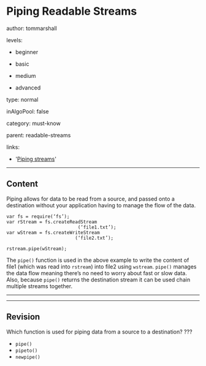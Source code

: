 # Piping Readable Streams
author: tommarshall

levels:

  - beginner

  - basic

  - medium

  - advanced

type: normal

inAlgoPool: false

category: must-know

parent: readable-streams

links:
- '[Piping streams](https://www.sandersdenardi.com/readable-writable-transform-streams-node/)'

---
## Content

Piping allows for data to be read from a source, and passed onto a destination without your application having to manage the flow of the data.

```
var fs = require(‘fs’);
var rStream = fs.createReadStream
                          (‘file1.txt’);
var wStream = fs.createWriteStream
                         (‘file2.txt’);

rstream.pipe(wStream);
```

The `pipe()` function is used in the above example to write the content of file1 (which was read into `rstream`) into file2 using `wstream`. `pipe()` manages the data flow meaning there’s no need to worry about fast or slow data. Also, because `pipe()` returns the destination stream it can be used chain multiple streams together.

---

---
## Revision

Which function is used for piping data from a source to a destination?
???

* `pipe()`
* `pipeto()`
* `newpipe()`
